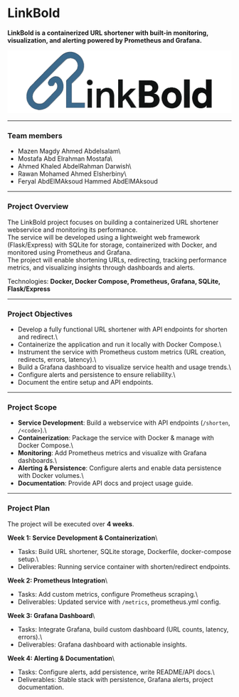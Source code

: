 # LinkBold

**LinkBold is a containerized URL shortener with built-in monitoring,
visualization, and alerting powered by Prometheus and Grafana.**

![LinkBold Logo](assets/A_two-dimensional_digital_vector_logo_for_the_serv.png)

------------------------------------------------------------------------

### Team members

-   Mazen Magdy Ahmed Abdelsalam\
-   Mostafa Abd Elrahman Mostafa\
-   Ahmed Khaled AbdelRahman Darwish\
-   Rawan Mohamed Ahmed Elsherbiny\
-   Feryal AbdElMAksoud Hammed AbdElMAksoud

------------------------------------------------------------------------

### Project Overview

The LinkBold project focuses on building a containerized URL shortener
webservice and monitoring its performance.\
The service will be developed using a lightweight web framework
(Flask/Express) with SQLite for storage, containerized with Docker, and
monitored using Prometheus and Grafana.\
The project will enable shortening URLs, redirecting, tracking
performance metrics, and visualizing insights through dashboards and
alerts.

Technologies: **Docker, Docker Compose, Prometheus, Grafana, SQLite,
Flask/Express**

------------------------------------------------------------------------

### Project Objectives

-   Develop a fully functional URL shortener with API endpoints for
    shorten and redirect.\
-   Containerize the application and run it locally with Docker
    Compose.\
-   Instrument the service with Prometheus custom metrics (URL creation,
    redirects, errors, latency).\
-   Build a Grafana dashboard to visualize service health and usage
    trends.\
-   Configure alerts and persistence to ensure reliability.\
-   Document the entire setup and API endpoints.

------------------------------------------------------------------------

### Project Scope

-   **Service Development**: Build a webservice with API endpoints
    (`/shorten`, `/<code>`).\
-   **Containerization**: Package the service with Docker & manage with
    Docker Compose.\
-   **Monitoring**: Add Prometheus metrics and visualize with Grafana
    dashboards.\
-   **Alerting & Persistence**: Configure alerts and enable data
    persistence with Docker volumes.\
-   **Documentation**: Provide API docs and project usage guide.

------------------------------------------------------------------------

### Project Plan

The project will be executed over **4 weeks**.

**Week 1: Service Development & Containerization**\
- Tasks: Build URL shortener, SQLite storage, Dockerfile, docker-compose
setup.\
- Deliverables: Running service container with shorten/redirect
endpoints.

**Week 2: Prometheus Integration**\
- Tasks: Add custom metrics, configure Prometheus scraping.\
- Deliverables: Updated service with `/metrics`, prometheus.yml config.

**Week 3: Grafana Dashboard**\
- Tasks: Integrate Grafana, build custom dashboard (URL counts, latency,
errors).\
- Deliverables: Grafana dashboard with actionable insights.

**Week 4: Alerting & Documentation**\
- Tasks: Configure alerts, add persistence, write README/API docs.\
- Deliverables: Stable stack with persistence, Grafana alerts, project
documentation.

